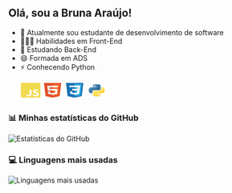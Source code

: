 ## Olá, sou a Bruna Araújo!

- 🔭 Atualmente sou estudante de desenvolvimento de software 
- 👩🏻‍💻 Habilidades em Front-End
- 🤔 Estudando Back-End
- 😄 Formada em ADS
- ⚡ Conhecendo Python
  <div style="display: inline_block"><br>
  <img align="center" alt="Bruna-Js" height="30" width="40" src="https://raw.githubusercontent.com/devicons/devicon/master/icons/javascript/javascript-plain.svg">
  <img align="center" alt="Bruna-HTML" height="30" width="40" src="https://raw.githubusercontent.com/devicons/devicon/master/icons/html5/html5-original.svg">
  <img align="center" alt="Bruna-CSS" height="30" width="40" src="https://raw.githubusercontent.com/devicons/devicon/master/icons/css3/css3-original.svg">
  <img align="center" alt="Bruna-Python" height="30" width="40" src="https://raw.githubusercontent.com/devicons/devicon/master/icons/python/python-original.svg">
</div>
  
  ##

  ### 📊 Minhas estatísticas do GitHub
![Estatísticas do GitHub](https://github-readme-stats.vercel.app/api?username=BrunadeAraujo&show_icons=true&theme=radical)

### 💻 Linguagens mais usadas
![Linguagens mais usadas](https://github-readme-stats.vercel.app/api/top-langs/?username=BrunadeAraujo&layout=compact&theme=radical)


 
